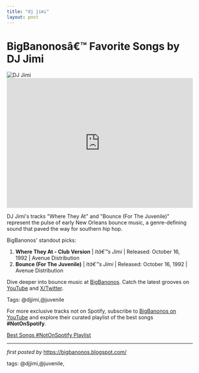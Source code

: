 ```yaml
---
title: "dj jimi"
layout: post
---
```

<!-- Title of the Post -->
<h1 >BigBanonosâ€™ Favorite Songs by DJ Jimi</h1> <!-- Featured Image -->
<div > <img src="https://i.scdn.co/image/ab67616d0000b273ecf39bc7da0d3fb9b042db4d" alt="DJ Jimi">
</div> <!-- Spotify Embed -->
<div > <iframe src="https://open.spotify.com/embed/playlist/10cf2gQZBUNDvFff7fHLmA?utm_source=generator" width="100%" height="352" frameBorder="0" allowfullscreen="" allow="autoplay; clipboard-write; encrypted-media; fullscreen; picture-in-picture" loading="lazy"></iframe>
</div> <!-- Introductory Text -->
<p >DJ Jimi's tracks "Where They At" and "Bounce (For The Juvenile)" represent the pulse of early New Orleans bounce music, a genre-defining sound that paved the way for southern hip hop.</p> <!-- Song Highlights -->
<div > <p>BigBanonos' standout picks:</p> <ol> <li><strong>Where They At - Club Version</strong> | <em>Itâ€™s Jimi</em> | Released: October 16, 1992 | Avenue Distribution</li> <li><strong>Bounce (For The Juvenile)</strong> | <em>Itâ€™s Jimi</em> | Released: October 16, 1992 | Avenue Distribution</li> </ol>
</div> <!-- Footer Links -->
<div > <p>Dive deeper into bounce music at <a href="https://bigbanonos.blogspot.com/" target="_blank">BigBanonos</a>. Catch the latest grooves on <a href="https://www.youtube.com/@BigBanonos" target="_blank">YouTube</a> and <a href="https://x.com/bigbanonos" target="_blank">X/Twitter</a>.</p>
</div> <!-- Tags -->
<p >Tags: @djjimi,@juvenile</p>


<!--Subscribe and Playlist Links-->
<div>
    <p>For more exclusive tracks not on Spotify, subscribe to <a href="https://www.youtube.com/@BigBanonos" target="_blank">BigBanonos on YouTube</a> and explore their curated playlist of the best songs <strong>#NotOnSpotify</strong>.</p>
    <p><a href="https://www.youtube.com/playlist?list=PLtuNtuTatqI0kFahUCbtbfenC_ET5O_tr" target="_blank">Best Songs #NotOnSpotify Playlist<br /></a></p></div>

<hr />

<p><em>first posted by</em> <a href="https://bigbanonos.blogspot.com/" rel="noopener" target="_new">https://bigbanonos.blogspot.com/</a></p>

<p>tags: @djjimi,@juvenile,</p>

